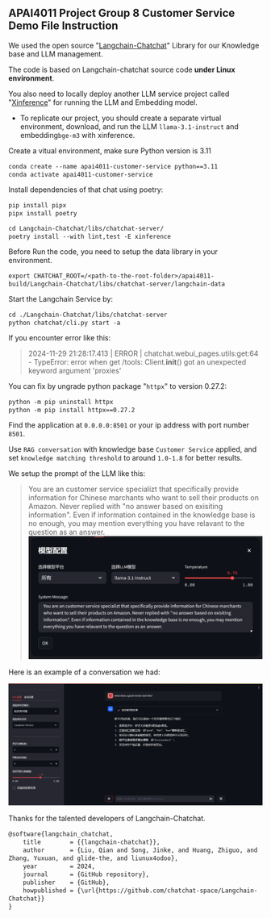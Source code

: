 ## APAI4011 Project Group 8 Customer Service Demo File Instruction

We used the open source "[Langchain-Chatchat](https://github.com/chatchat-space/Langchain-Chatchat/blob/master/docs/contributing/README_dev.md)" Library for our Knowledge base and LLM management.

The code is based on Langchain-chatchat source code **under Linux environment**.

You also need to locally deploy another LLM service project called "[Xinference](https://inference.readthedocs.io/en/stable/getting_started/installation.html)" for running the LLM and Embedding model.

* To replicate our project, you should create a separate virtual environment, download, and run the LLM ``llama-3.1-instruct`` and embedding``bge-m3`` with xinference.

Create a vitual environment, make sure Python version is 3.11

```
conda create --name apai4011-customer-service python==3.11
conda activate apai4011-customer-service
```

Install dependencies of that chat using poetry:

```
pip install pipx
pipx install poetry
```

```
cd Langchain-Chatchat/libs/chatchat-server/
poetry install --with lint,test -E xinference
```

Before Run the code, you need to setup the data library in your environment.

```
export CHATCHAT_ROOT=/<path-to-the-root-folder>/apai4011-build/Langchain-Chatchat/libs/chatchat-server/langchain-data
```

Start the Langchain Service by:

```
cd ./Langchain-Chatchat/libs/chatchat-server
python chatchat/cli.py start -a
```

If you encounter error like this:

> 2024-11-29 21:28:17.413 | ERROR | chatchat.webui\_pages.utils:get:64 - TypeError: error when get /tools: Client.**init**() got an unexpected keyword argument 'proxies'

You can fix by ungrade python package "``httpx``" to version 0.27.2:

```
python -m pip uninstall httpx
python -m pip install httpx==0.27.2
```

Find the application at ``0.0.0.0:8501`` or your ip address with port number ``8501``.

Use ``RAG conversation`` with knowledge base ``Customer Service`` applied, and set ``knowledge matching threshold`` to around ``1.0-1.8`` for better results.

We setup the prompt of the LLM like this:

> You are an customer service specializt that specifically provide information for Chinese marchants who want to sell their products on Amazon. Never replied with "no answer based on exisiting information". Even if information contained in the knowledge base is no enough, you may mention everything you have relavant to the question as an answer.
> ![1733818239994](./md-src/prompt.png)

Here is an example of a conversation we had:

![1733818197407](./md-src/conversation.png)

Thanks for the talented developers of Langchain-Chatchat.

```
@software{langchain_chatchat,
    title        = {{langchain-chatchat}},
    author       = {Liu, Qian and Song, Jinke, and Huang, Zhiguo, and Zhang, Yuxuan, and glide-the, and liunux4odoo},
    year         = 2024,
    journal      = {GitHub repository},
    publisher    = {GitHub},
    howpublished = {\url{https://github.com/chatchat-space/Langchain-Chatchat}}
}
```
